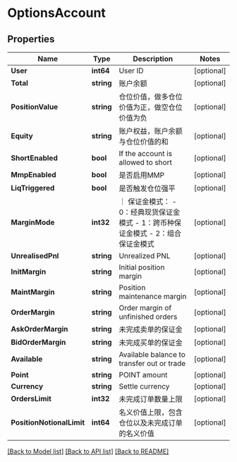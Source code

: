 # OptionsAccount

## Properties

Name | Type | Description | Notes
------------ | ------------- | ------------- | -------------
**User** | **int64** | User ID | [optional] 
**Total** | **string** | 账户余额 | [optional] 
**PositionValue** | **string** | 仓位价值，做多仓位价值为正，做空仓位价值为负 | [optional] 
**Equity** | **string** | 账户权益，账户余额与仓位价值的和 | [optional] 
**ShortEnabled** | **bool** | If the account is allowed to short | [optional] 
**MmpEnabled** | **bool** | 是否启用MMP | [optional] 
**LiqTriggered** | **bool** | 是否触发仓位强平 | [optional] 
**MarginMode** | **int32** | ｜ 保证金模式： - 0：经典现货保证金模式 - 1：跨币种保证金模式 - 2：组合保证金模式 | [optional] 
**UnrealisedPnl** | **string** | Unrealized PNL | [optional] 
**InitMargin** | **string** | Initial position margin | [optional] 
**MaintMargin** | **string** | Position maintenance margin | [optional] 
**OrderMargin** | **string** | Order margin of unfinished orders | [optional] 
**AskOrderMargin** | **string** | 未完成卖单的保证金 | [optional] 
**BidOrderMargin** | **string** | 未完成买单的保证金 | [optional] 
**Available** | **string** | Available balance to transfer out or trade | [optional] 
**Point** | **string** | POINT amount | [optional] 
**Currency** | **string** | Settle currency | [optional] 
**OrdersLimit** | **int32** | 未完成订单数量上限 | [optional] 
**PositionNotionalLimit** | **int64** | 名义价值上限，包含仓位以及未完成订单的名义价值 | [optional] 

[[Back to Model list]](../README.md#documentation-for-models) [[Back to API list]](../README.md#documentation-for-api-endpoints) [[Back to README]](../README.md)



